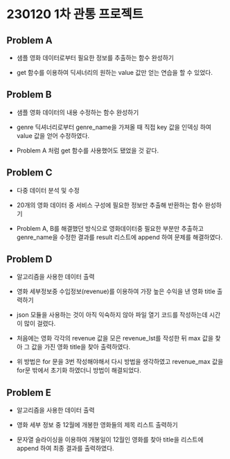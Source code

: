 # 230120 1차 관통 프로젝트

## Problem A

- 샘플 영화 데이터로부터 필요한 정보를 추출하는 함수 완성하기

- get 함수를 이용하여 딕셔너리의 원하는 value 값만 얻는 연습을 할 수 있었다. 

## Problem B

- 샘플 영화 데이터의 내용 수정하는 함수 완성하기

- genre 딕셔너리로부터 genre_name을 가져올 때 직접 key 값을 인덱싱 하여 value 값을 얻어 수정하였다.

- Problem A 처럼 get 함수를 사용했어도 됐었을 것 같다.

## Problem C

- 다중 데이터 분석 및 수정

- 20개의 영화 데이터 중 서비스 구성에 필요한 정보만 추출해 반환하는 함수 완성하기

- Problem A, B를 해결했던 방식으로 영화데이터중 필요한 부분만 추출하고 genre_name을 수정한 결과를 result 리스트에 append 하여 문제를 해결하였다.

## Problem D

- 알고리즘을 사용한 데이터 출력

- 영화 세부정보중 수입정보(revenue)를 이용하여 가장 높은 수익을 낸 영화 title 출력하기

- json 모듈을 사용하는 것이 아직 익숙하지 않아 파일 열기 코드를 작성하는데 시간이 많이 걸렸다.

- 처음에는 영화 각각의 revenue  값을 모은 revenue_lst를 작성한 뒤 max 값을 찾아 그 값을 가진 영화 title을 찾아 출력하였다. 

- 위 방법은 for 문을 3번 작성해야해서 다시 방법을 생각하였고 revenue_max 값을 for문 밖에서 초기화 하였더니 방법이 해결되었다. 

## Problem E

- 알고리즘을 사용한 데이터 출력

- 영화 세부 정보 중 12월에 개봉한 영화들의 제목 리스트 출력하기

- 문자열 슬라이싱을 이용하여 개봉일이 12월인 영화를 찾아 title을 리스트에 append 하여 최종 결과를 출력하였다. 


